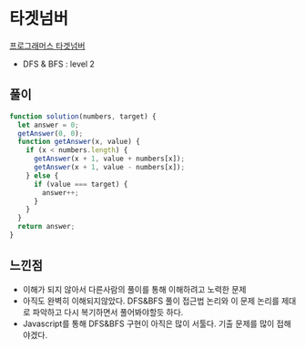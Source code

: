 # 타겟넘버
[프로그래머스 타겟넘버](https://programmers.co.kr/learn/courses/30/lessons/43165)
* DFS & BFS : level 2

## 풀이
```javascript
function solution(numbers, target) {
  let answer = 0;
  getAnswer(0, 0);
  function getAnswer(x, value) {
    if (x < numbers.length) {
      getAnswer(x + 1, value + numbers[x]);
      getAnswer(x + 1, value - numbers[x]);
    } else {
      if (value === target) {
        answer++;
      }
    }
  }
  return answer;
}
```

## 느낀점
* 이해가 되지 않아서 다른사람의 풀이를 통해 이해하려고 노력한 문제
* 아직도 완벽히 이해되지않았다. DFS&BFS 풀이 접근법 논리와 이 문제 논리를 제대로 파악하고 다시 복기하면서 풀어봐야할듯 하다.
* Javascript를 통해 DFS&BFS 구현이 아직은 많이 서툴다. 기출 문제를 많이 접해야겠다. 
